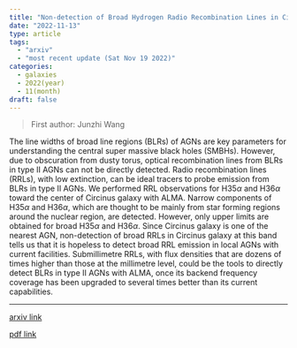 ```yaml
---
title: "Non-detection of Broad Hydrogen Radio Recombination Lines in Circinus Galaxy"
date: "2022-11-13"
type: article
tags:
  - "arxiv"
  - "most recent update (Sat Nov 19 2022)"
categories:
  - galaxies
  - 2022(year)
  - 11(month)
draft: false
---
```


> First author: Junzhi Wang

 The line widths of broad line regions (BLRs) of AGNs are key parameters for
understanding the central super massive black holes (SMBHs). However, due to
obscuration from dusty torus, optical recombination lines from BLRs in type II
AGNs can not be directly detected. Radio recombination lines (RRLs), with low
extinction, can be ideal tracers to probe emission from BLRs in type II AGNs.
We performed RRL observations for H35$\alpha$ and H36$\alpha$ toward the center
of Circinus galaxy with ALMA. Narrow components of H35$\alpha$ and H36$\alpha$,
which are thought to be mainly from star forming regions around the nuclear
region, are detected. However, only upper limits are obtained for broad
H35$\alpha$ and H36$\alpha$. Since Circinus galaxy is one of the nearest AGN,
non-detection of broad RRLs in Circinus galaxy at this band tells us that it is
hopeless to detect broad RRL emission in local AGNs with current facilities.
Submillimetre RRLs, with flux densities that are dozens of times higher than
those at the millimetre level, could be the tools to directly detect BLRs in
type II AGNs with ALMA, once its backend frequency coverage has been upgraded
to several times better than its current capabilities.

---
[arxiv link](http://arxiv.org/abs/2211.06960v1)

[pdf link](http://arxiv.org/pdf/2211.06960v1)